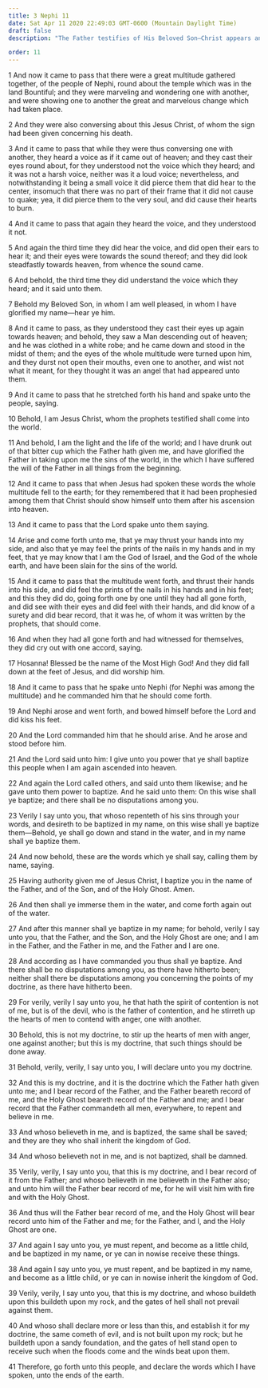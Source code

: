 ```yaml
---
title: 3 Nephi 11
date: Sat Apr 11 2020 22:49:03 GMT-0600 (Mountain Daylight Time)
draft: false
description: "The Father testifies of His Beloved Son—Christ appears and proclaims His Atonement—The people feel the wound marks in His hands and feet and side—They cry Hosanna—He sets forth the mode and manner of baptism—The spirit of contention is of the devil—Christ’s doctrine is that men should believe and be baptized and receive the Holy Ghost. About A.D. 34."

order: 11
---
```

    
1 And now it came to pass that there were a great multitude gathered together, of the people of Nephi, round about the temple which was in the land Bountiful; and they were marveling and wondering one with another, and were showing one to another the great and marvelous change which had taken place.

2 And they were also conversing about this Jesus Christ, of whom the sign had been given concerning his death.

3 And it came to pass that while they were thus conversing one with another, they heard a voice as if it came out of heaven; and they cast their eyes round about, for they understood not the voice which they heard; and it was not a harsh voice, neither was it a loud voice; nevertheless, and notwithstanding it being a small voice it did pierce them that did hear to the center, insomuch that there was no part of their frame that it did not cause to quake; yea, it did pierce them to the very soul, and did cause their hearts to burn.

4 And it came to pass that again they heard the voice, and they understood it not.

5 And again the third time they did hear the voice, and did open their ears to hear it; and their eyes were towards the sound thereof; and they did look steadfastly towards heaven, from whence the sound came.

6 And behold, the third time they did understand the voice which they heard; and it said unto them.

7 Behold my Beloved Son, in whom I am well pleased, in whom I have glorified my name—hear ye him.

8 And it came to pass, as they understood they cast their eyes up again towards heaven; and behold, they saw a Man descending out of heaven; and he was clothed in a white robe; and he came down and stood in the midst of them; and the eyes of the whole multitude were turned upon him, and they durst not open their mouths, even one to another, and wist not what it meant, for they thought it was an angel that had appeared unto them.

9 And it came to pass that he stretched forth his hand and spake unto the people, saying.

10 Behold, I am Jesus Christ, whom the prophets testified shall come into the world.

11 And behold, I am the light and the life of the world; and I have drunk out of that bitter cup which the Father hath given me, and have glorified the Father in taking upon me the sins of the world, in the which I have suffered the will of the Father in all things from the beginning.

12 And it came to pass that when Jesus had spoken these words the whole multitude fell to the earth; for they remembered that it had been prophesied among them that Christ should show himself unto them after his ascension into heaven.

13 And it came to pass that the Lord spake unto them saying.

14 Arise and come forth unto me, that ye may thrust your hands into my side, and also that ye may feel the prints of the nails in my hands and in my feet, that ye may know that I am the God of Israel, and the God of the whole earth, and have been slain for the sins of the world.

15 And it came to pass that the multitude went forth, and thrust their hands into his side, and did feel the prints of the nails in his hands and in his feet; and this they did do, going forth one by one until they had all gone forth, and did see with their eyes and did feel with their hands, and did know of a surety and did bear record, that it was he, of whom it was written by the prophets, that should come.

16 And when they had all gone forth and had witnessed for themselves, they did cry out with one accord, saying.

17 Hosanna! Blessed be the name of the Most High God! And they did fall down at the feet of Jesus, and did worship him.

18 And it came to pass that he spake unto Nephi (for Nephi was among the multitude) and he commanded him that he should come forth.

19 And Nephi arose and went forth, and bowed himself before the Lord and did kiss his feet.

20 And the Lord commanded him that he should arise. And he arose and stood before him.

21 And the Lord said unto him: I give unto you power that ye shall baptize this people when I am again ascended into heaven.

22 And again the Lord called others, and said unto them likewise; and he gave unto them power to baptize. And he said unto them: On this wise shall ye baptize; and there shall be no disputations among you.

23 Verily I say unto you, that whoso repenteth of his sins through your words, and desireth to be baptized in my name, on this wise shall ye baptize them—Behold, ye shall go down and stand in the water, and in my name shall ye baptize them.

24 And now behold, these are the words which ye shall say, calling them by name, saying.

25 Having authority given me of Jesus Christ, I baptize you in the name of the Father, and of the Son, and of the Holy Ghost. Amen.

26 And then shall ye immerse them in the water, and come forth again out of the water.

27 And after this manner shall ye baptize in my name; for behold, verily I say unto you, that the Father, and the Son, and the Holy Ghost are one; and I am in the Father, and the Father in me, and the Father and I are one.

28 And according as I have commanded you thus shall ye baptize. And there shall be no disputations among you, as there have hitherto been; neither shall there be disputations among you concerning the points of my doctrine, as there have hitherto been.

29 For verily, verily I say unto you, he that hath the spirit of contention is not of me, but is of the devil, who is the father of contention, and he stirreth up the hearts of men to contend with anger, one with another.

30 Behold, this is not my doctrine, to stir up the hearts of men with anger, one against another; but this is my doctrine, that such things should be done away.

31 Behold, verily, verily, I say unto you, I will declare unto you my doctrine.

32 And this is my doctrine, and it is the doctrine which the Father hath given unto me; and I bear record of the Father, and the Father beareth record of me, and the Holy Ghost beareth record of the Father and me; and I bear record that the Father commandeth all men, everywhere, to repent and believe in me.

33 And whoso believeth in me, and is baptized, the same shall be saved; and they are they who shall inherit the kingdom of God.

34 And whoso believeth not in me, and is not baptized, shall be damned.

35 Verily, verily, I say unto you, that this is my doctrine, and I bear record of it from the Father; and whoso believeth in me believeth in the Father also; and unto him will the Father bear record of me, for he will visit him with fire and with the Holy Ghost.

36 And thus will the Father bear record of me, and the Holy Ghost will bear record unto him of the Father and me; for the Father, and I, and the Holy Ghost are one.

37 And again I say unto you, ye must repent, and become as a little child, and be baptized in my name, or ye can in nowise receive these things.

38 And again I say unto you, ye must repent, and be baptized in my name, and become as a little child, or ye can in nowise inherit the kingdom of God.

39 Verily, verily, I say unto you, that this is my doctrine, and whoso buildeth upon this buildeth upon my rock, and the gates of hell shall not prevail against them.

40 And whoso shall declare more or less than this, and establish it for my doctrine, the same cometh of evil, and is not built upon my rock; but he buildeth upon a sandy foundation, and the gates of hell stand open to receive such when the floods come and the winds beat upon them.

41 Therefore, go forth unto this people, and declare the words which I have spoken, unto the ends of the earth.
